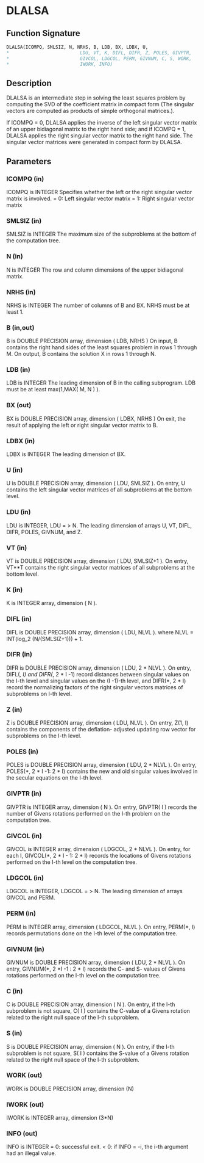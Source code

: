 # DLALSA

## Function Signature

```fortran
DLALSA(ICOMPQ, SMLSIZ, N, NRHS, B, LDB, BX, LDBX, U,
*                          LDU, VT, K, DIFL, DIFR, Z, POLES, GIVPTR,
*                          GIVCOL, LDGCOL, PERM, GIVNUM, C, S, WORK,
*                          IWORK, INFO)
```

## Description


 DLALSA is an intermediate step in solving the least squares problem
 by computing the SVD of the coefficient matrix in compact form (The
 singular vectors are computed as products of simple orthogonal
 matrices.).

 If ICOMPQ = 0, DLALSA applies the inverse of the left singular vector
 matrix of an upper bidiagonal matrix to the right hand side; and if
 ICOMPQ = 1, DLALSA applies the right singular vector matrix to the
 right hand side. The singular vector matrices were generated in
 compact form by DLALSA.

## Parameters

### ICOMPQ (in)

ICOMPQ is INTEGER Specifies whether the left or the right singular vector matrix is involved. = 0: Left singular vector matrix = 1: Right singular vector matrix

### SMLSIZ (in)

SMLSIZ is INTEGER The maximum size of the subproblems at the bottom of the computation tree.

### N (in)

N is INTEGER The row and column dimensions of the upper bidiagonal matrix.

### NRHS (in)

NRHS is INTEGER The number of columns of B and BX. NRHS must be at least 1.

### B (in,out)

B is DOUBLE PRECISION array, dimension ( LDB, NRHS ) On input, B contains the right hand sides of the least squares problem in rows 1 through M. On output, B contains the solution X in rows 1 through N.

### LDB (in)

LDB is INTEGER The leading dimension of B in the calling subprogram. LDB must be at least max(1,MAX( M, N ) ).

### BX (out)

BX is DOUBLE PRECISION array, dimension ( LDBX, NRHS ) On exit, the result of applying the left or right singular vector matrix to B.

### LDBX (in)

LDBX is INTEGER The leading dimension of BX.

### U (in)

U is DOUBLE PRECISION array, dimension ( LDU, SMLSIZ ). On entry, U contains the left singular vector matrices of all subproblems at the bottom level.

### LDU (in)

LDU is INTEGER, LDU = > N. The leading dimension of arrays U, VT, DIFL, DIFR, POLES, GIVNUM, and Z.

### VT (in)

VT is DOUBLE PRECISION array, dimension ( LDU, SMLSIZ+1 ). On entry, VT**T contains the right singular vector matrices of all subproblems at the bottom level.

### K (in)

K is INTEGER array, dimension ( N ).

### DIFL (in)

DIFL is DOUBLE PRECISION array, dimension ( LDU, NLVL ). where NLVL = INT(log_2 (N/(SMLSIZ+1))) + 1.

### DIFR (in)

DIFR is DOUBLE PRECISION array, dimension ( LDU, 2 * NLVL ). On entry, DIFL(*, I) and DIFR(*, 2 * I -1) record distances between singular values on the I-th level and singular values on the (I -1)-th level, and DIFR(*, 2 * I) record the normalizing factors of the right singular vectors matrices of subproblems on I-th level.

### Z (in)

Z is DOUBLE PRECISION array, dimension ( LDU, NLVL ). On entry, Z(1, I) contains the components of the deflation- adjusted updating row vector for subproblems on the I-th level.

### POLES (in)

POLES is DOUBLE PRECISION array, dimension ( LDU, 2 * NLVL ). On entry, POLES(*, 2 * I -1: 2 * I) contains the new and old singular values involved in the secular equations on the I-th level.

### GIVPTR (in)

GIVPTR is INTEGER array, dimension ( N ). On entry, GIVPTR( I ) records the number of Givens rotations performed on the I-th problem on the computation tree.

### GIVCOL (in)

GIVCOL is INTEGER array, dimension ( LDGCOL, 2 * NLVL ). On entry, for each I, GIVCOL(*, 2 * I - 1: 2 * I) records the locations of Givens rotations performed on the I-th level on the computation tree.

### LDGCOL (in)

LDGCOL is INTEGER, LDGCOL = > N. The leading dimension of arrays GIVCOL and PERM.

### PERM (in)

PERM is INTEGER array, dimension ( LDGCOL, NLVL ). On entry, PERM(*, I) records permutations done on the I-th level of the computation tree.

### GIVNUM (in)

GIVNUM is DOUBLE PRECISION array, dimension ( LDU, 2 * NLVL ). On entry, GIVNUM(*, 2 *I -1 : 2 * I) records the C- and S- values of Givens rotations performed on the I-th level on the computation tree.

### C (in)

C is DOUBLE PRECISION array, dimension ( N ). On entry, if the I-th subproblem is not square, C( I ) contains the C-value of a Givens rotation related to the right null space of the I-th subproblem.

### S (in)

S is DOUBLE PRECISION array, dimension ( N ). On entry, if the I-th subproblem is not square, S( I ) contains the S-value of a Givens rotation related to the right null space of the I-th subproblem.

### WORK (out)

WORK is DOUBLE PRECISION array, dimension (N)

### IWORK (out)

IWORK is INTEGER array, dimension (3*N)

### INFO (out)

INFO is INTEGER = 0: successful exit. < 0: if INFO = -i, the i-th argument had an illegal value.

